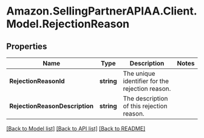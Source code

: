# Amazon.SellingPartnerAPIAA.Client.Model.RejectionReason
## Properties

Name | Type | Description | Notes
------------ | ------------- | ------------- | -------------
**RejectionReasonId** | **string** | The unique identifier for the rejection reason. | 
**RejectionReasonDescription** | **string** | The description of this rejection reason. | 

[[Back to Model list]](../README.md#documentation-for-models) [[Back to API list]](../README.md#documentation-for-api-endpoints) [[Back to README]](../README.md)

